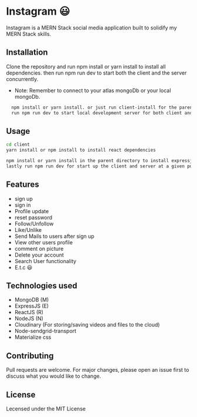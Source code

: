 # Instagram 😃

Instagram is a MERN Stack social media application built to solidify my MERN Stack skills.

## Installation

Clone the repository and run npm install or yarn install to install all dependencies. then run npm run dev to start both the client and the server concurrently. 
+ Note: Remember to connect to your atlas mongoDb or your local mongoDb.

```bash
  npm install or yarn install. or just run client-install for the parent directory and you will be fine 😊😊
  run npm run dev to start local development server for both client and server
```

## Usage

```bash
cd client
yarn install or npm install to install react dependencies

npm install or yarn install in the parent directory to install expressjs dependencies
lastly run npm run dev for start up the client and server at a given port
```
## Features
+ sign up
+ sign in
+ Profile update
+ reset password
+ Follow/Unfollow
+ Like/Unlike
+ Send Mails to users after sign up
+ View other users profile
+ comment on picture
+ Delete your account
+ Search User functionality
+  E.t.c 😃

## Technologies used
+ MongoDB    (M)
+ ExpressJS  (E)
+ ReactJS    (R)
+ NodeJS     (N)
+ Cloudinary (For storing/saving videos and files to the cloud)
+ Node-sendgrid-transport
+ Materialize css
 
## Contributing
Pull requests are welcome. For major changes, please open an issue first to discuss what you would like to change.

## License
Lecensed under the MIT License